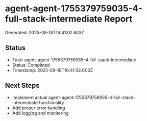 # agent-agent-1755379759035-4-full-stack-intermediate Report

Generated: 2025-08-18T16:41:02.603Z

## Status
- Task: agent-agent-1755379759035-4-full-stack-intermediate
- Status: Completed
- Timestamp: 2025-08-18T16:41:02.603Z

## Next Steps
- Implement actual agent-agent-1755379759035-4-full-stack-intermediate functionality
- Add proper error handling
- Add logging and monitoring
